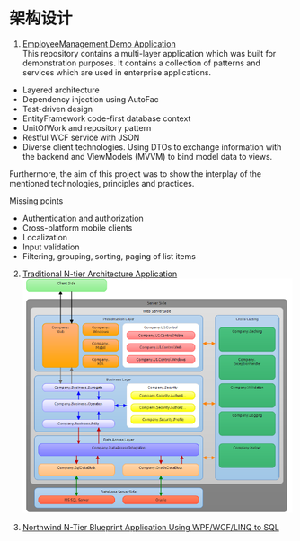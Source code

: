 # 架构设计

1. [EmployeeManagement Demo Application](https://github.com/edmundhuang/EmployeeManagement)  
This repository contains a multi-layer application which was built for demonstration purposes. It contains a collection of patterns and services which are used in enterprise applications.  
* Layered architecture
* Dependency injection using AutoFac
* Test-driven design
* EntityFramework code-first database context
* UnitOfWork and repository pattern
* Restful WCF service with JSON
* Diverse client technologies. Using DTOs to exchange information with the backend and ViewModels (MVVM) to bind model data to views.  

Furthermore, the aim of this project was to show the interplay of the mentioned technologies, principles and practices.

Missing points

* Authentication and authorization
* Cross-platform mobile clients
* Localization
* Input validation
* Filtering, grouping, sorting, paging of list items

2. [Traditional N-tier Architecture Application](https://code.msdn.microsoft.com/windowsdesktop/Traditional-N-tier-80f841c2)  
![sa-3.png](./Images/sa-3.png)

3. [Northwind N-Tier Blueprint Application Using WPF/WCF/LINQ to SQL](https://www.codeproject.com/Articles/26826/Northwind-N-Tier-Blueprint-Application-Using-WPF-W)

